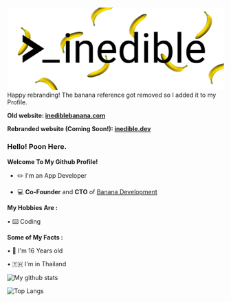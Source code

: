 ![inedible-banner](https://raw.githubusercontent.com/puntawatsub/profileimage/main/logo.svg)
Happy rebranding! The banana reference got removed so I added it to my Profile.

**Old website: [inediblebanana.com](https://inediblebanana.com)**

**Rebranded website (Coming Soon!): [inedible.dev](https://inedible.dev)**
### **Hello! Poon Here.**

**Welcome To My Github Profile!**
  
  - ✏️ I'm an App Developer
  
  - 💻 **Co-Founder** and **CTO** of [Banana Development](https://github.com/Banana-Development)

**My Hobbies Are :**
   
   • ⌨️ Coding
  
**Some of My Facts :**

   • 💩 I'm 16 Years old
   
   • 🇹🇭 I'm in Thailand

   ![My github stats](https://github-readme-stats.vercel.app/api?username=puntawatsub&show_icons=true)
   
   ![Top Langs](https://github-readme-stats.vercel.app/api/top-langs/?username=puntawatsub)
